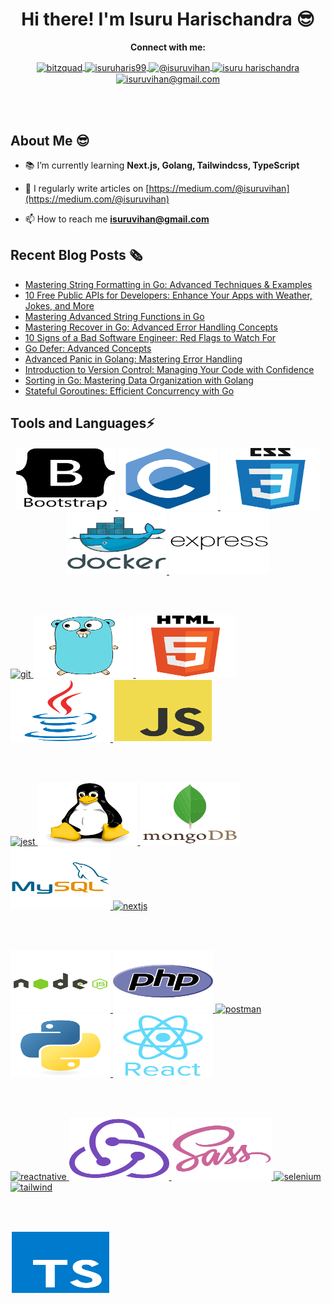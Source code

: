 <h1 align="center">Hi there! I'm Isuru Harischandra 😎</h1>
<p align="center">
  <b>Connect with me:</b>
</p>
<div align="center">
  <p align="center">
    <a href="https://www.bitzquad.com/" target="blank">
      <img align="center" src="https://www.bitzquad.com/logo.webp" alt="bitzquad" height="20" width="20" />
    </a>
    <a href="https://twitter.com/isuruharis99" target="blank">
      <img align="center" src="https://raw.githubusercontent.com/rahuldkjain/github-profile-readme-generator/master/src/images/icons/Social/twitter.svg" alt="isuruharis99" height="20" width="50" />
    <a href="https://medium.com/@isuruvihan" target="blank">
      <img align="center" src="https://encrypted-tbn0.gstatic.com/images?q=tbn:ANd9GcSbrrjmspZyVMIEkryHQTqmWKKEklboeK71jw" alt="@isuruvihan" height="30" width="30" />
    </a>
    </a>
    <a href="https://linkedin.com/in/isuru harischandra" target="blank">
      <img align="center" src="https://raw.githubusercontent.com/rahuldkjain/github-profile-readme-generator/master/src/images/icons/Social/linked-in-alt.svg" alt="isuru harischandra" height="20" width="50" />
    </a>
    <a href="mailto:isuruvihan@gmail.com" target="blank">
      <img align="center" src="https://play-lh.googleusercontent.com/KSuaRLiI_FlDP8cM4MzJ23ml3og5Hxb9AapaGTMZ2GgR103mvJ3AAnoOFz1yheeQBBI=w240-h480-rw" alt="isuruvihan@gmail.com" height="30" width="30" />
    </a>
  </p>
</div>

<br/><br/>

## About Me 😎
- 📚 I’m currently learning **Next.js, Golang, Tailwindcss, TypeScript**

- 📝 I regularly write articles on [https://medium.com/@isuruvihan](https://medium.com/@isuruvihan)

- 📫 How to reach me **isuruvihan@gmail.com**

## Recent Blog Posts 🗞️
<!-- BLOG-POST-LIST:START -->
- [Mastering String Formatting in Go: Advanced Techniques &amp; Examples](https://towardsdev.com/mastering-string-formatting-in-go-advanced-techniques-examples-bb8905f69eb1?source=rss-a41e1a6bf452------2)
- [10 Free Public APIs for Developers: Enhance Your Apps with Weather, Jokes, and More](https://medium.com/@isuruvihan/10-free-public-apis-for-developers-enhance-your-apps-with-weather-jokes-and-more-75ed5e453705?source=rss-a41e1a6bf452------2)
- [Mastering Advanced String Functions in Go](https://towardsdev.com/mastering-advanced-string-functions-in-go-a4a21c8cc262?source=rss-a41e1a6bf452------2)
- [Mastering Recover in Go: Advanced Error Handling Concepts](https://towardsdev.com/mastering-recover-in-go-advanced-error-handling-concepts-fe353c94da36?source=rss-a41e1a6bf452------2)
- [10 Signs of a Bad Software Engineer: Red Flags to Watch For](https://medium.com/@isuruvihan/10-signs-of-a-bad-software-engineer-red-flags-to-watch-for-583d285cd6c3?source=rss-a41e1a6bf452------2)
- [Go Defer: Advanced Concepts](https://towardsdev.com/go-defer-advanced-concepts-cdc491e182f8?source=rss-a41e1a6bf452------2)
- [Advanced Panic in Golang: Mastering Error Handling](https://towardsdev.com/advanced-panic-in-golang-mastering-error-handling-113661f9e363?source=rss-a41e1a6bf452------2)
- [Introduction to Version Control: Managing Your Code with Confidence](https://towardsdev.com/introduction-to-version-control-managing-your-code-with-confidence-b24c0d25c519?source=rss-a41e1a6bf452------2)
- [Sorting in Go: Mastering Data Organization with Golang](https://towardsdev.com/sorting-in-go-mastering-data-organization-with-golang-bd81851c4dc8?source=rss-a41e1a6bf452------2)
- [Stateful Goroutines: Efficient Concurrency with Go](https://towardsdev.com/stateful-goroutines-efficient-concurrency-with-go-e6e0736b2342?source=rss-a41e1a6bf452------2)
<!-- BLOG-POST-LIST:END -->

## Tools and Languages⚡ 
<p align="center"> 
  <a href="https://getbootstrap.com" target="_blank" rel="noreferrer"> 
    <img src="https://raw.githubusercontent.com/devicons/devicon/master/icons/bootstrap/bootstrap-plain-wordmark.svg" alt="bootstrap" width="160" height="100"/> 
  </a> 
  <a href="https://www.cprogramming.com/" target="_blank" rel="noreferrer"> 
    <img src="https://raw.githubusercontent.com/devicons/devicon/master/icons/c/c-original.svg" alt="c" width="160" height="100"/> 
  </a> 
  <a href="https://www.w3schools.com/css/" target="_blank" rel="noreferrer"> 
    <img src="https://raw.githubusercontent.com/devicons/devicon/master/icons/css3/css3-original-wordmark.svg" alt="css3" width="160" height="100"/> 
  </a> 
  <a href="https://www.docker.com/" target="_blank" rel="noreferrer"> 
    <img src="https://raw.githubusercontent.com/devicons/devicon/master/icons/docker/docker-original-wordmark.svg" alt="docker" width="160" height="100"/> 
  </a> 
  <a href="https://expressjs.com" target="_blank" rel="noreferrer"> 
    <img src="https://raw.githubusercontent.com/devicons/devicon/master/icons/express/express-original-wordmark.svg" alt="express" width="160" height="100"/> 
  </a> 

  <br/><br/>
  
  <a href="https://git-scm.com/" target="_blank" rel="noreferrer"> 
    <img src="https://www.vectorlogo.zone/logos/git-scm/git-scm-icon.svg" alt="git" width="160" height="100"/> 
  </a> 
  <a href="https://golang.org" target="_blank" rel="noreferrer"> 
    <img src="https://raw.githubusercontent.com/devicons/devicon/master/icons/go/go-original.svg" alt="go" width="160" height="100"/> 
  </a> 
  <a href="https://www.w3.org/html/" target="_blank" rel="noreferrer"> 
    <img src="https://raw.githubusercontent.com/devicons/devicon/master/icons/html5/html5-original-wordmark.svg" alt="html5" width="160" height="100"/> 
  </a> 
  <a href="https://www.java.com" target="_blank" rel="noreferrer"> 
    <img src="https://raw.githubusercontent.com/devicons/devicon/master/icons/java/java-original.svg" alt="java" width="160" height="100"> 
  </a> 
  <a href="https://developer.mozilla.org/en-US/docs/Web/JavaScript" target="_blank" rel="noreferrer"> 
    <img src="https://raw.githubusercontent.com/devicons/devicon/master/icons/javascript/javascript-original.svg" alt="javascript" width="160" height="100"/> 
  </a> 
  
  <br/><br/>
  
  <a href="https://jestjs.io" target="_blank" rel="noreferrer"> 
    <img src="https://www.vectorlogo.zone/logos/jestjsio/jestjsio-icon.svg" alt="jest" width="160" height="100"/> 
  </a> 
  <a href="https://www.linux.org/" target="_blank" rel="noreferrer"> 
    <img src="https://raw.githubusercontent.com/devicons/devicon/master/icons/linux/linux-original.svg" alt="linux" width="160" height="100"/> 
  </a> 
  <a href="https://www.mongodb.com/" target="_blank" rel="noreferrer"> 
    <img src="https://raw.githubusercontent.com/devicons/devicon/master/icons/mongodb/mongodb-original-wordmark.svg" alt="mongodb" width="160" height="100"/> 
  </a> 
  <a href="https://www.mysql.com/" target="_blank" rel="noreferrer"> 
    <img src="https://raw.githubusercontent.com/devicons/devicon/master/icons/mysql/mysql-original-wordmark.svg" alt="mysql" width="160" height="100"/> 
  </a> 
  <a href="https://nextjs.org/" target="_blank" rel="noreferrer"> 
    <img src="https://cdn.worldvectorlogo.com/logos/nextjs-2.svg" alt="nextjs" width="160" height="100"/> 
  </a> 
  
  <br/><br/>
  
  <a href="https://nodejs.org" target="_blank" rel="noreferrer"> 
    <img src="https://raw.githubusercontent.com/devicons/devicon/master/icons/nodejs/nodejs-original-wordmark.svg" alt="nodejs" width="160" height="100"/> 
  </a> 
  <a href="https://www.php.net" target="_blank" rel="noreferrer"> 
    <img src="https://raw.githubusercontent.com/devicons/devicon/master/icons/php/php-original.svg" alt="php" width="160" height="100"/>
  </a> 
  <a href="https://postman.com" target="_blank" rel="noreferrer"> 
    <img src="https://www.vectorlogo.zone/logos/getpostman/getpostman-icon.svg" alt="postman" width="160" height="100"/> 
  </a> 
  <a href="https://www.python.org" target="_blank" rel="noreferrer"> 
    <img src="https://raw.githubusercontent.com/devicons/devicon/master/icons/python/python-original.svg" alt="python" width="160" height="100"/> 
  </a> 
  <a href="https://reactjs.org/" target="_blank" rel="noreferrer"> 
    <img src="https://raw.githubusercontent.com/devicons/devicon/master/icons/react/react-original-wordmark.svg" alt="react" width="160" height="100"/> 
  </a> 
  
  <br/><br/>
  
  <a href="https://reactnative.dev/" target="_blank" rel="noreferrer"> 
    <img src="https://reactnative.dev/img/header_logo.svg" alt="reactnative" width="160" height="100"/> 
  </a> 
  <a href="https://redux.js.org" target="_blank" rel="noreferrer"> 
    <img src="https://raw.githubusercontent.com/devicons/devicon/master/icons/redux/redux-original.svg" alt="redux" width="160" height="100"/> 
  </a> 
  <a href="https://sass-lang.com" target="_blank" rel="noreferrer"> 
    <img src="https://raw.githubusercontent.com/devicons/devicon/master/icons/sass/sass-original.svg" alt="sass" width="160" height="100"> 
  </a> 
  <a href="https://www.selenium.dev" target="_blank" rel="noreferrer"> 
    <img src="https://raw.githubusercontent.com/detain/svg-logos/780f25886640cef088af994181646db2f6b1a3f8/svg/selenium-logo.svg" alt="selenium" width="160" height="100"/> 
  </a> 
  <a href="https://tailwindcss.com/" target="_blank" rel="noreferrer"> 
    <img src="https://www.vectorlogo.zone/logos/tailwindcss/tailwindcss-icon.svg" alt="tailwind" width="160" height="100"/> 
  </a> 
  
  <br/><br/>
  
  <a href="https://www.typescriptlang.org/" target="_blank" rel="noreferrer"> 
    <img src="https://raw.githubusercontent.com/devicons/devicon/master/icons/typescript/typescript-original.svg" alt="typescript" width="160" height="100"/> 
  </a> 
</p>
